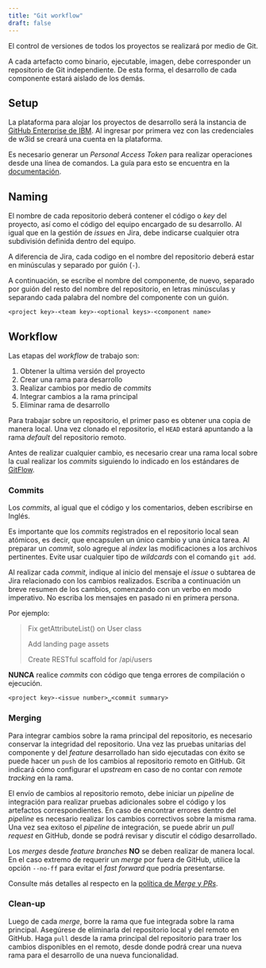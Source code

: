 ```yaml
---
title: "Git workflow"
draft: false
---
```


El control de versiones de todos los proyectos se realizará por medio de Git.

A cada artefacto como binario, ejecutable, imagen, debe corresponder un repositorio
de Git independiente. De esta forma, el desarrollo de cada componente estará
aislado de los demás.

## Setup

La plataforma para alojar los proyectos de desarrollo será la instancia de
[GitHub Enterprise de IBM][github-ibm].
Al ingresar por primera vez con las credenciales de w3id
se creará una cuenta en la plataforma.

Es necesario generar un _Personal Access Token_ para realizar operaciones desde
una línea de comandos.
La guía para esto se encuentra en la [documentación][token-docs].

## Naming

El nombre de cada repositorio deberá contener el código o _key_ del proyecto,
así como el código del equipo encargado de su desarrollo.
Al igual que en la gestión de _issues_ en Jira, debe indicarse cualquier otra
subdivisión definida dentro del equipo.

A diferencia de Jira, cada codigo en el nombre del repositorio deberá estar
en minúsculas y separado por guión (`-`).

A continuación, se escribe el nombre del componente, de nuevo, separado por guión
del resto del nombre del repositorio, en letras minúsculas y separando cada
palabra del nombre del componente con un guión.

```
<project key>-<team key>-<optional keys>-<component name>
```

## Workflow

Las etapas del _workflow_ de trabajo son:

1. Obtener la ultima versión del proyecto
2. Crear una rama para desarrollo
3. Realizar cambios por medio de _commits_
4. Integrar cambios a la rama principal 
5. Eliminar rama de desarrollo

Para trabajar sobre un repositorio, el primer paso es obtener una copia de manera
local. Una vez clonado el repositorio, el `HEAD` estará apuntando a la rama _default_
del repositorio remoto.

Antes de realizar cualquier cambio, es necesario crear una rama local sobre la
cual realizar los _commits_ siguiendo lo indicado en los estándares de
[GitFlow](gitflow).

### Commits

Los _commits_, al igual que el código y los comentarios, deben escribirse en Inglés.

Es importante que los _commits_ registrados en el repositorio local sean atómicos,
es decir, que encapsulen un único cambio y una única tarea.
Al preparar un _commit_, solo agregue al _index_ las modificaciones a los
archivos pertinentes.
Evite usar cualquier tipo de _wildcards_ con el comando `git add`. 

Al realizar cada _commit_, indique al inicio del mensaje el _issue_ o subtarea
de Jira relacionado con los cambios realizados. Escriba a continuación un breve
resumen de los cambios, comenzando con un verbo en modo imperativo.
No escriba los mensajes en pasado ni en primera persona.

Por ejemplo:
> Fix getAttributeList() on User class
>
> Add landing page assets
>
> Create RESTful scaffold for /api/users

**NUNCA** realice _commits_ con código que tenga errores de compilación o ejecución.

```
<project key>-<issue number>␣<commit summary>
```

### Merging

Para integrar cambios sobre la rama principal del repositorio, es necesario conservar
la integridad del repositorio. Una vez las pruebas unitarias del componente y del
_feature_ desarrollado han sido ejecutadas con éxito se puede hacer un `push` de 
los cambios al repositorio remoto en GitHub. Git indicará cómo configurar
el _upstream_ en caso de no contar con _remote tracking_ en la rama.

El envío de cambios al repositorio remoto, debe iniciar un _pipeline_ de integración
para realizar pruebas adicionales sobre el código y los artefactos correspondientes.
En caso de encontrar errores dentro del _pipeline_ es necesario realizar los
cambios correctivos sobre la misma rama.
Una vez sea exitoso el _pipeline_ de integración, se puede abrir un _pull request_
en GitHub, donde se podrá revisar y discutir el código desarrollado.

Los _merges_ desde _feature branches_ **NO** se deben realizar de manera local.
En el caso extremo de requerir un _merge_ por fuera de GitHub, utilice la opción
`--no-ff` para evitar el _fast forward_ que podría presentarse.

Consulte más detalles al respecto en la [política de _Merge_ y _PRs_](merge-policy).
<!-- TODO: merge policy link -->

### Clean-up

Luego de cada _merge_, borre la rama que fue integrada sobre la rama principal.
Asegúrese de eliminarla del repositorio local y del remoto en GitHub.
Haga `pull` desde la rama principal del repositorio para traer los cambios
disponibles en el remoto, desde donde podrá crear una nueva rama para el
desarrollo de una nueva funcionalidad.

[github-ibm]: https://github.ibm.com
[token-docs]: https://docs.github.com/en/enterprise-server@2.21/github/authenticating-to-github/creating-a-personal-access-token
